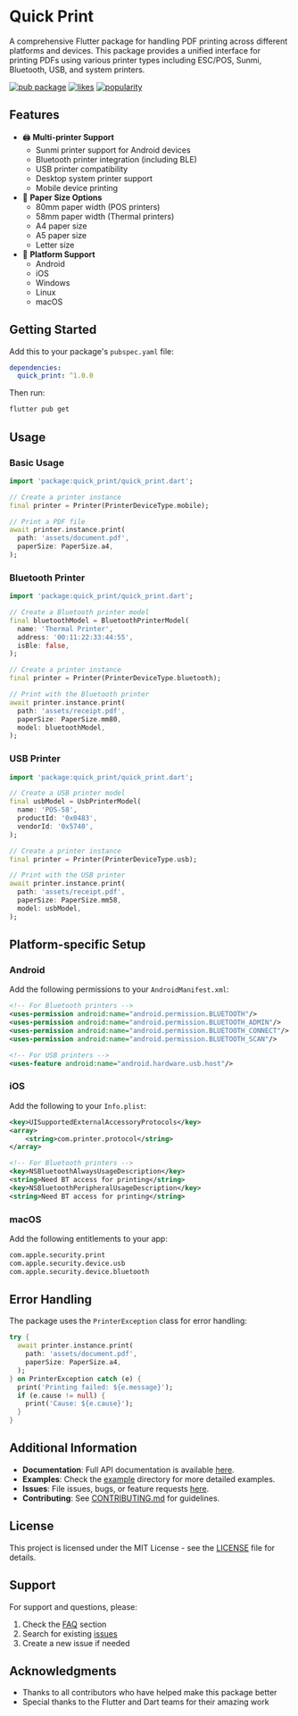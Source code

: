 <!-- 
This README describes the package. If you publish this package to pub.dev,
this README's contents appear on the landing page for your package.

For information about how to write a good package README, see the guide for
[writing package pages](https://dart.dev/tools/pub/writing-package-pages). 

For general information about developing packages, see the Dart guide for
[creating packages](https://dart.dev/guides/libraries/create-packages)
and the Flutter guide for
[developing packages and plugins](https://flutter.dev/to/develop-packages). 
-->

# Quick Print

A comprehensive Flutter package for handling PDF printing across different platforms and devices. This package provides a unified interface for printing PDFs using various printer types including ESC/POS, Sunmi, Bluetooth, USB, and system printers.

[![pub package](https://img.shields.io/pub/v/quick_print.svg)](https://pub.dev/packages/quick_print)
[![likes](https://img.shields.io/pub/likes/quick_print)](https://pub.dev/packages/quick_print/score)
[![popularity](https://img.shields.io/pub/popularity/quick_print)](https://pub.dev/packages/quick_print/score)

## Features

- 🖨️ **Multi-printer Support**
  - Sunmi printer support for Android devices
  - Bluetooth printer integration (including BLE)
  - USB printer compatibility
  - Desktop system printer support
  - Mobile device printing
- 📄 **Paper Size Options**
  - 80mm paper width (POS printers)
  - 58mm paper width (Thermal printers)
  - A4 paper size
  - A5 paper size
  - Letter size
- 🎯 **Platform Support**
  - Android
  - iOS
  - Windows
  - Linux
  - macOS

## Getting Started

Add this to your package's `pubspec.yaml` file:

```yaml
dependencies:
  quick_print: ^1.0.0
```

Then run:
```bash
flutter pub get
```

## Usage

### Basic Usage

```dart
import 'package:quick_print/quick_print.dart';

// Create a printer instance
final printer = Printer(PrinterDeviceType.mobile);

// Print a PDF file
await printer.instance.print(
  path: 'assets/document.pdf',
  paperSize: PaperSize.a4,
);
```

### Bluetooth Printer

```dart
import 'package:quick_print/quick_print.dart';

// Create a Bluetooth printer model
final bluetoothModel = BluetoothPrinterModel(
  name: 'Thermal Printer',
  address: '00:11:22:33:44:55',
  isBle: false,
);

// Create a printer instance
final printer = Printer(PrinterDeviceType.bluetooth);

// Print with the Bluetooth printer
await printer.instance.print(
  path: 'assets/receipt.pdf',
  paperSize: PaperSize.mm80,
  model: bluetoothModel,
);
```

### USB Printer

```dart
import 'package:quick_print/quick_print.dart';

// Create a USB printer model
final usbModel = UsbPrinterModel(
  name: 'POS-58',
  productId: '0x0483',
  vendorId: '0x5740',
);

// Create a printer instance
final printer = Printer(PrinterDeviceType.usb);

// Print with the USB printer
await printer.instance.print(
  path: 'assets/receipt.pdf',
  paperSize: PaperSize.mm58,
  model: usbModel,
);
```

## Platform-specific Setup

### Android

Add the following permissions to your `AndroidManifest.xml`:

```xml
<!-- For Bluetooth printers -->
<uses-permission android:name="android.permission.BLUETOOTH"/>
<uses-permission android:name="android.permission.BLUETOOTH_ADMIN"/>
<uses-permission android:name="android.permission.BLUETOOTH_CONNECT"/>
<uses-permission android:name="android.permission.BLUETOOTH_SCAN"/>

<!-- For USB printers -->
<uses-feature android:name="android.hardware.usb.host"/>
```

### iOS

Add the following to your `Info.plist`:

```xml
<key>UISupportedExternalAccessoryProtocols</key>
<array>
    <string>com.printer.protocol</string>
</array>

<!-- For Bluetooth printers -->
<key>NSBluetoothAlwaysUsageDescription</key>
<string>Need BT access for printing</string>
<key>NSBluetoothPeripheralUsageDescription</key>
<string>Need BT access for printing</string>
```

### macOS

Add the following entitlements to your app:

```xml
com.apple.security.print
com.apple.security.device.usb
com.apple.security.device.bluetooth
```

## Error Handling

The package uses the `PrinterException` class for error handling:

```dart
try {
  await printer.instance.print(
    path: 'assets/document.pdf',
    paperSize: PaperSize.a4,
  );
} on PrinterException catch (e) {
  print('Printing failed: ${e.message}');
  if (e.cause != null) {
    print('Cause: ${e.cause}');
  }
}
```

## Additional Information

- **Documentation**: Full API documentation is available [here](https://pub.dev/documentation/quick_print/latest/).
- **Examples**: Check the [example](example) directory for more detailed examples.
- **Issues**: File issues, bugs, or feature requests [here](https://github.com/YousefMohamed6/quick_print/issues).
- **Contributing**: See [CONTRIBUTING.md](CONTRIBUTING.md) for guidelines.

## License

This project is licensed under the MIT License - see the [LICENSE](LICENSE) file for details.

## Support

For support and questions, please:
1. Check the [FAQ](https://github.com/YousefMohamed6/quick_print/wiki/FAQ) section
2. Search for existing [issues](https://github.com/YousefMohamed6/quick_print/issues)
3. Create a new issue if needed

## Acknowledgments

- Thanks to all contributors who have helped make this package better
- Special thanks to the Flutter and Dart teams for their amazing work
